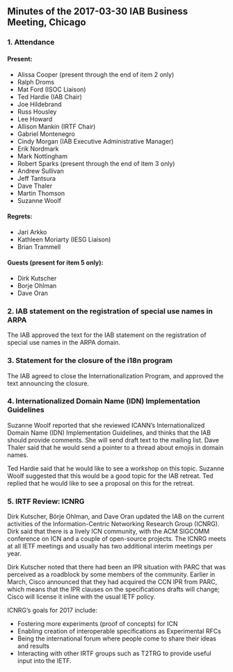
Minutes of the 2017-03-30 IAB Business Meeting, Chicago
-------------------------------------------------------


### 1. Attendance


#### Present:


* Alissa Cooper (present through the end of item 2 only)
* Ralph Droms
* Mat Ford (ISOC Liaison)
* Ted Hardie (IAB Chair)
* Joe Hildebrand
* Russ Housley
* Lee Howard
* Allison Mankin (IRTF Chair)
* Gabriel Montenegro
* Cindy Morgan (IAB Executive Administrative Manager)
* Erik Nordmark
* Mark Nottingham
* Robert Sparks (present through the end of item 3 only)
* Andrew Sullivan
* Jeff Tantsura
* Dave Thaler
* Martin Thomson
* Suzanne Woolf


#### Regrets:


* Jari Arkko
* Kathleen Moriarty (IESG Liaison)
* Brian Trammell


#### Guests (present for item 5 only):


* Dirk Kutscher
* Borje Ohlman
* Dave Oran


### 2. IAB statement on the registration of special use names in ARPA


The IAB approved the text for the IAB statement on the registration of special use names in the ARPA domain.


### 3. Statement for the closure of the i18n program


The IAB agreed to close the Internationalization Program, and approved the text announcing the closure.


### 4. Internationalized Domain Name (IDN) Implementation Guidelines


Suzanne Woolf reported that she reviewed ICANN’s Internationalized Domain Name (IDN) Implementation Guidelines, and thinks that the IAB should provide comments. She will send draft text to the mailing list. Dave Thaler said that he would send a pointer to a thread about emojis in domain names.


Ted Hardie said that he would like to see a workshop on this topic. Suzanne Woolf suggested that this would be a good topic for the IAB retreat. Ted replied that he would like to see a proposal on this for the retreat.


### 5. IRTF Review: ICNRG


Dirk Kutscher, Börje Ohlman, and Dave Oran updated the IAB on the current activities of the Information-Centric Networking Research Group (ICNRG). Dirk said that there is a lively ICN community, with the ACM SIGCOMM conference on ICN and a couple of open-source projects. The ICNRG meets at all IETF meetings and usually has two additional interim meetings per year.


Dirk Kutscher noted that there had been an IPR situation with PARC that was perceived as a roadblock by some members of the community. Earlier in March, Cisco announced that they had acquired the CCN IPR from PARC, which means that the IPR clauses on the specifications drafts will change; Cisco will license it inline with the usual IETF policy.


ICNRG’s goals for 2017 include:


* Fostering more experiments (proof of concepts) for ICN
* Enabling creation of interoperable specifications as Experimental RFCs
* Being the international forum where people come to share their ideas and results
* Interacting with other IRTF groups such as T2TRG to provide useful input into the IETF.


